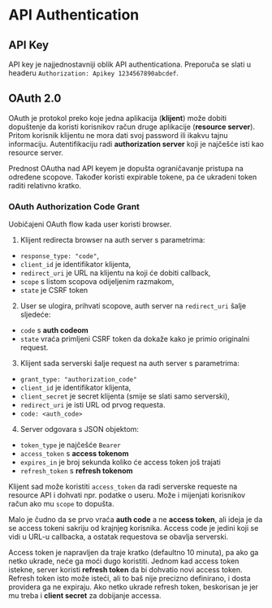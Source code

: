 # API Authentication

## API Key

API key je najjednostavniji oblik API authenticationa. Preporuča se slati u headeru `Authorization: Apikey 1234567890abcdef`.

## OAuth 2.0

OAuth je protokol preko koje jedna aplikacija (**klijent**) može dobiti dopuštenje da koristi korisnikov račun druge aplikacije (**resource server**). Pritom korisnik klijentu ne mora dati svoj password ili ikakvu tajnu informaciju. Autentifikaciju radi **authorization server** koji je najčešće isti kao resource server.

Prednost OAutha nad API keyem je dopušta ograničavanje pristupa na određene scopove. Također koristi expirable tokene, pa će ukradeni token raditi relativno kratko.

### OAuth Authorization Code Grant

Uobičajeni OAuth flow kada user koristi browser.

1) Klijent redirecta browser na auth server s parametrima:
* `response_type: "code"`,
* `client_id` je identifikator klijenta,
* `redirect_uri` je URL na klijentu na koji će dobiti callback,
* `scope` s listom scopova odijeljenim razmakom,
* `state` je CSRF token

2) User se ulogira, prihvati scopove, auth server na `redirect_uri` šalje sljedeće:
* `code` s **auth codeom**
* `state` vraća primljeni CSRF token da dokaže kako je primio originalni request.

3) Klijent sada serverski šalje request na auth server s parametrima:
* `grant_type: "authorization_code"`
* `client_id` je identifikator klijenta,
* `client_secret` je secret klijenta (smije se slati samo serverski),
* `redirect_uri` je isti URL od prvog requesta.
* `code: <auth_code>`

4) Server odgovara s JSON objektom:
* `token_type` je najčešće `Bearer`
* `access_token` s **access tokenom**
* `expires_in` je broj sekunda koliko će access token još trajati
* `refresh_token` s **refresh tokenom**

Klijent sad može koristiti `access_token` da radi serverske requeste na resource API i dohvati npr. podatke o useru. Može i mijenjati korisnikov račun ako mu `scope` to dopušta.

Malo je čudno da se prvo vraća **auth code** a ne **access token**, ali ideja je da se access tokeni sakriju od krajnjeg korisnika. Access code je jedini koji se vidi u URL-u callbacka, a ostatak requestova se obavlja serverski.

Access token je napravljen da traje kratko (defaultno 10 minuta), pa ako ga netko ukrade, neće ga moći dugo koristiti. Jednom kad access token istekne, server koristi **refresh token** da bi dohvatio novi access token. Refresh token isto može isteći, ali to baš nije precizno definirano, i dosta providera ga ne expiraju. Ako netko ukrade refresh token, beskorisan je jer mu treba i **client secret** za dobijanje accessa.


